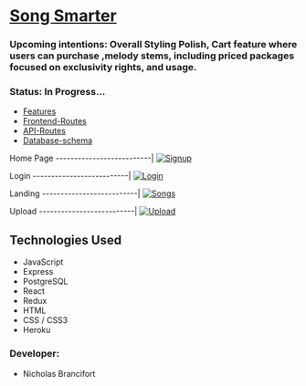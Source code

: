 
# [Song Smarter](https://songs-aa.herokuapp.com)



### Upcoming intentions: Overall Styling Polish, Cart feature where users can purchase ,melody stems, including priced packages focused on exclusivity rights, and usage.

### Status: In Progress...
  * [Features](https://github.com/brancifortnick/Songs_Smarter_/wiki/features)
  * [Frontend-Routes](https://github.com/brancifortnick/Songs_Smarter_/wiki/Frontend-Routes)
  * [API-Routes](https://github.com/brancifortnick/Songs_Smarter_/wiki/API-Documentation)
  * [Database-schema](https://user-images.githubusercontent.com/65651149/123181426-47675980-d45b-11eb-801f-b4a7970388f4.png)


Home Page
--------------------------| 
[![Signup](https://i.gyazo.com/75e7c800cc7a2f08cfd265a608100c49.jpg)](https://gyazo.com/75e7c800cc7a2f08cfd265a608100c49)

Login
--------------------------| 
[![Login](https://i.gyazo.com/e6cead100558ecbca4b1e1e058446acf.jpg)](https://gyazo.com/e6cead100558ecbca4b1e1e058446acf)

Landing 
--------------------------| 
[![Songs](https://i.gyazo.com/f1c1d35bda2a9620976bace4fa787583.jpg)](https://gyazo.com/f1c1d35bda2a9620976bace4fa787583)

Upload
--------------------------|
[![Upload](https://i.gyazo.com/8c0846a11cc0334eaa6a2789e5666bef.jpg)](https://gyazo.com/8c0846a11cc0334eaa6a2789e5666bef)

 ## Technologies Used
 
 * JavaScript
 * Express
 * PostgreSQL
 * React
 * Redux
 * HTML
 * CSS / CSS3
 * Heroku

   
### Developer:

 * Nicholas Brancifort

